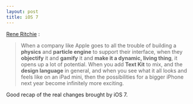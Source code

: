 ```yaml
---
layout: post
title: iOS 7
---
```


[Rene Ritchie](http://www.imore.com/wheres-bigger-iphone) :

> When a company like Apple goes to all the trouble of building a **physics** and **particle engine** to support their interface, when they **objectify** it and **gamify** it and **make it a dynamic, living thing**, it opens up a lot of potential. When you add **Text Kit** to mix, and the **design language** in general, and when you see what it all looks and feels like on an iPad mini, then the possibilities for a bigger iPhone next year become infinitely more exciting.

Good recap of the real changes brought by iOS 7.